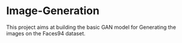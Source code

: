 # Image-Generation
This project aims at building the basic GAN model for Generating the images on the Faces94 dataset.
